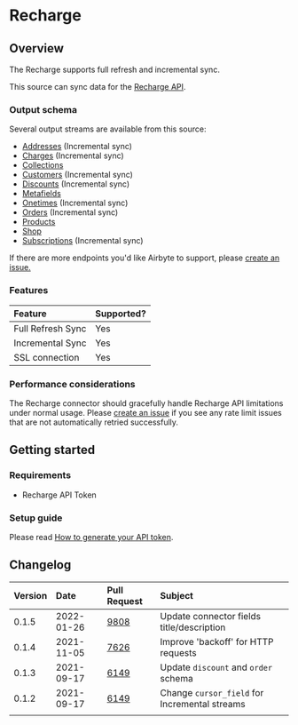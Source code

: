 # Recharge

## Overview

The Recharge supports full refresh and incremental sync.

This source can sync data for the [Recharge API](https://developer.rechargepayments.com/).

### Output schema

Several output streams are available from this source:

* [Addresses](https://developer.rechargepayments.com/v1-shopify?python#list-addresses) \(Incremental sync\)
* [Charges](https://developer.rechargepayments.com/v1-shopify?python#list-charges) \(Incremental sync\)
* [Collections](https://developer.rechargepayments.com/v1-shopify) 
* [Customers](https://developer.rechargepayments.com/v1-shopify?python#list-customers) \(Incremental sync\)
* [Discounts](https://developer.rechargepayments.com/v1-shopify?python#list-discounts) \(Incremental sync\)
* [Metafields](https://developer.rechargepayments.com/v1-shopify?python#list-metafields)
* [Onetimes](https://developer.rechargepayments.com/v1-shopify?python#list-onetimes) \(Incremental sync\)
* [Orders](https://developer.rechargepayments.com/v1-shopify?python#list-orders) \(Incremental sync\)
* [Products](https://developer.rechargepayments.com/v1-shopify?python#list-products)
* [Shop](https://developer.rechargepayments.com/v1-shopify?python#shop)
* [Subscriptions](https://developer.rechargepayments.com/v1-shopify?python#list-subscriptions) \(Incremental sync\)

If there are more endpoints you'd like Airbyte to support, please [create an issue.](https://github.com/airbytehq/airbyte/issues/new/choose)

### Features

| Feature | Supported? |
| :--- | :--- |
| Full Refresh Sync | Yes |
| Incremental Sync | Yes |
| SSL connection | Yes |

### Performance considerations

The Recharge connector should gracefully handle Recharge API limitations under normal usage. Please [create an issue](https://github.com/airbytehq/airbyte/issues) if you see any rate limit issues that are not automatically retried successfully.

## Getting started

### Requirements

* Recharge API Token

### Setup guide

Please read [How to generate your API token](https://support.rechargepayments.com/hc/en-us/articles/360008829993-ReCharge-API).

## Changelog

| Version | Date | Pull Request | Subject |
| :--- | :--- | :--- | :--- |
| 0.1.5 | 2022-01-26 | [9808](https://github.com/airbytehq/airbyte/pull/9808) | Update connector fields title/description |
| 0.1.4 | 2021-11-05 | [7626](https://github.com/airbytehq/airbyte/pull/7626) | Improve 'backoff' for HTTP requests |
| 0.1.3 | 2021-09-17 | [6149](https://github.com/airbytehq/airbyte/pull/6149) | Update `discount` and `order` schema |
| 0.1.2 | 2021-09-17 | [6149](https://github.com/airbytehq/airbyte/pull/6149) | Change `cursor_field` for Incremental streams |
|  |  |  |  |

